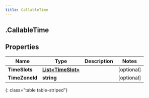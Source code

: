 ```yaml
---
title: CallableTime
---
```

## .CallableTime

## Properties

|Name | Type | Description | Notes|
|------------ | ------------- | ------------- | -------------|
| **TimeSlots** | [**List&lt;TimeSlot&gt;**](TimeSlot.html) |  | [optional] |
| **TimeZoneId** | **string** |  | [optional] |
{: class="table table-striped"}


